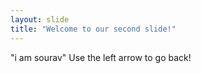 ```yaml
---
layout: slide
title: "Welcome to our second slide!"
---
```

"i am sourav"
Use the left arrow to go back!
